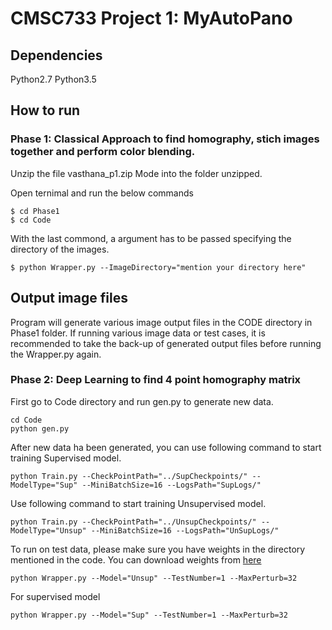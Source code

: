 # CMSC733 Project 1: MyAutoPano

## Dependencies
Python2.7
Python3.5


## How to run

### Phase 1: Classical Approach to find homography, stich images together and perform color blending.
Unzip the file vasthana_p1.zip
Mode into the folder unzipped.

Open ternimal and run the below commands
```
$ cd Phase1
$ cd Code
```
With the last commond, a argument has to be passed specifying the directory of the images.
```
$ python Wrapper.py --ImageDirectory="mention your directory here"
```

## Output image files
Program will generate various image output files in the CODE directory in Phase1 folder.
If running various image data or test cases, it is recommended to take the back-up of generated output files before running the Wrapper.py again.

### Phase 2: Deep Learning to find 4 point homography matrix

First go to Code directory and run gen.py to generate new data.
```
cd Code
python gen.py
```

After new data ha been generated, you can use following command to start training Supervised model.

```
python Train.py --CheckPointPath="../SupCheckpoints/" --ModelType="Sup" --MiniBatchSize=16 --LogsPath="SupLogs/"
```

Use following command to start training Unsupervised model.
```
python Train.py --CheckPointPath="../UnsupCheckpoints/" --ModelType="Unsup" --MiniBatchSize=16 --LogsPath="UnSupLogs/"
```

To run on test data, please make sure you have weights in the directory mentioned in the code. You can download weights from [here](https://drive.google.com/open?id=1_G3QWrqK-U-hNqy09AeWyurua4nZugKe)
```
python Wrapper.py --Model="Unsup" --TestNumber=1 --MaxPerturb=32
```

For supervised model
```
python Wrapper.py --Model="Sup" --TestNumber=1 --MaxPerturb=32
```


